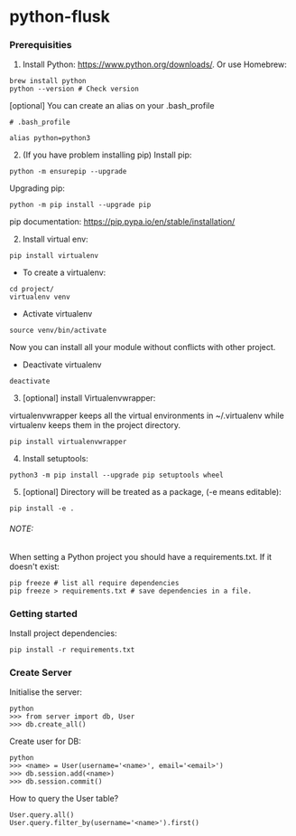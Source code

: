 # python-flusk

### Prerequisities

1. Install Python: https://www.python.org/downloads/. Or use Homebrew: 

```
brew install python
python --version # Check version
```

[optional] You can create an alias on your .bash_profile

```
# .bash_profile

alias python=python3
```

2. (If you have problem installing pip) Install pip:

```
python -m ensurepip --upgrade

```

Upgrading pip:

```
python -m pip install --upgrade pip
```

pip documentation: https://pip.pypa.io/en/stable/installation/

2. Install virtual env:

```
pip install virtualenv
```

- To create a virtualenv:

```
cd project/
virtualenv venv
```

- Activate virtualenv

```
source venv/bin/activate
```

Now you can install all your module without conflicts with other project.


- Deactivate virtualenv

```
deactivate
```

3. [optional] install Virtualenvwrapper:

virtualenvwrapper keeps all the virtual environments in ~/.virtualenv while virtualenv keeps them in the project directory.

```
pip install virtualenvwrapper
```

4. Install setuptools:

```
python3 -m pip install --upgrade pip setuptools wheel
```

5. [optional] Directory will be treated as a package, (-e means editable):

```
pip install -e .

```

###### NOTE:

When setting a Python project you should have a requirements.txt. If it doesn't exist:

```
pip freeze # list all require dependencies
pip freeze > requirements.txt # save dependencies in a file.
```

### Getting started

Install project dependencies:

```
pip install -r requirements.txt
```

### Create Server

Initialise the server:

```
python
>>> from server import db, User
>>> db.create_all()
```

Create user for DB:

```
python
>>> <name> = User(username='<name>', email='<email>')
>>> db.session.add(<name>)
>>> db.session.commit()
```

How to query the User table?

```
User.query.all()
User.query.filter_by(username='<name>').first()
```